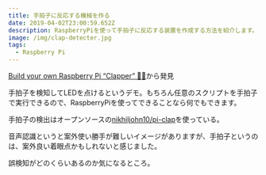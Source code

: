 ```yaml
---
title: 手拍子に反応する機械を作る
date: 2019-04-02T23:00:59.652Z
description: RaspberryPiを使って手拍子に反応する装置を作成する方法を紹介します。
image: /img/clap-detecter.jpg
tags:
  - Raspberry Pi
---
```

[Build your own Raspberry Pi “Clapper” 👏👏](https://howchoo.com/g/otg0zwuwngf/raspberry-pi-clapper)から発見

手拍子を検知してLEDを点けるというデモ。もちろん任意のスクリプトを手拍子で実行できるので、RaspberryPiを使ってできることなら何でもできます。

手拍子の検出はオープンソースの[nikhiljohn10/pi-clap](https://github.com/nikhiljohn10/pi-clap)を使っている。

音声認識というと案外使い勝手が難しいイメージがありますが、手拍子というのは、案外良い着眼点かもしれないと感じました。

誤検知がどのくらいあるのか気になるところ。
